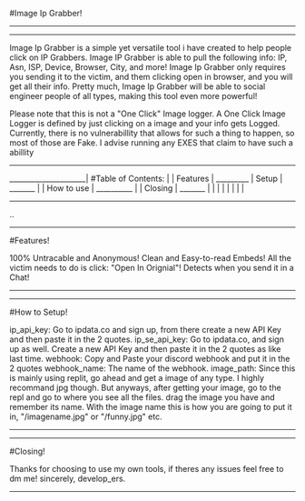  #Image Ip Grabber! 
____________________


_______________________________________________________________________________________________________________________________________________________________________________
Image Ip Grabber is a simple yet versatile tool i have created to help people click on IP Grabbers. Image IP Grabber is able to pull the following info:
IP, Asn, ISP, Device, Browser, City, and more! Image Ip Grabber only requires you sending it to the victim, and them clicking open in browser, and you will get all their info.
Pretty much, Image Ip Grabber will be able to social engineer people of all types, making this tool even more powerful! 


Please note that this is not a "One Click" Image logger. A One Click Image Logger is defined by just clicking on a image and your info gets Logged. 
Currently, there is no vulnerabillity that allows for such a thing to happen, so most of those are Fake. I advise running any EXES that claim to 
have such a abillity



____________________________________________________________________________________________________________________________________________________________________________

_____________________|
#Table of Contents:   |
                     |
Features             |
_________            |
Setup                |
_______              |
                     |
How to use           |
__________           |
                     |
 Closing             |
 _______             |
                     |
                     |
                     |
                     |
                     |
                     |
                     |
______________________                      
                                    
  ..



________________________________________________________________
#Features! 

100% Untracable and Anonymous!
Clean and Easy-to-read Embeds!
All the victim needs to do is click: "Open In Orignial"!
Detects when you send it in a Chat!

_______________________________________________________________






__________________________________________________________________________
#How to Setup!


ip_api_key: Go to ipdata.co and sign up, from there create a new API Key and then paste it in the 2 quotes.
ip_se_api_key: Go to ipdata.co, and sign up as well. Create a new API Key and then paste it in the 2 quotes as like last time.
webhook: Copy and Paste your discord webhook and put it in the 2 quotes
webhook_name: The name of the webhook.
image_path: Since this is mainly using replit, go ahead and get a image of any type. I highly recommand jpg though. But anyways,
after getting your image, go to the repl and go to where you see all the files. drag the image you have and remember its name. 
With the image name this is how you are going to put it in, "/imagename.jpg" or "/funny.jpg" etc. 



_______________________________________________________________________






_________________________
#Closing!



Thanks for choosing to use my own tools, if theres any issues feel free to dm me!
sincerely, develop_ers.
________________________
